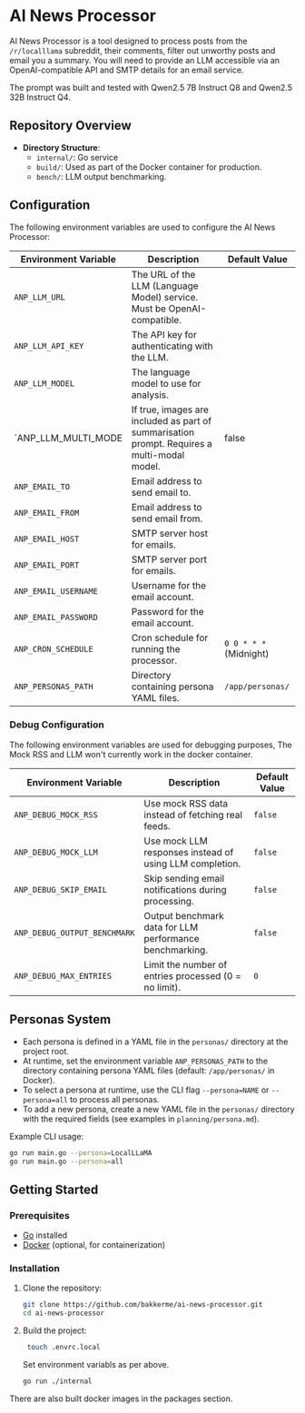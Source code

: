 # AI News Processor

AI News Processor is a tool designed to process posts from the `/r/localllama` subreddit, their comments, filter out unworthy posts and email you a summary. You will need to provide an LLM accessible via an OpenAI-compatible API and SMTP details for an email service.

The prompt was built and tested with Qwen2.5 7B Instruct Q8 and Qwen2.5 32B Instruct Q4. 

## Repository Overview
- **Directory Structure**:
  - `internal/`: Go service
  - `build/`: Used as part of the Docker container for production.
  - `bench/`: LLM output benchmarking.
 
## Configuration

The following environment variables are used to configure the AI News Processor:

| Environment Variable          | Description                                  | Default Value      |
|-------------------------------|----------------------------------------------|--------------------|
| `ANP_LLM_URL`                 | The URL of the LLM (Language Model) service. Must be OpenAI-compatible. |                    |
| `ANP_LLM_API_KEY`             | The API key for authenticating with the LLM. |                    |
| `ANP_LLM_MODEL`               | The language model to use for analysis.      |                    | 
| `ANP_LLM_MULTI_MODE | If true, images are included as part of summarisation prompt. Requires a multi-modal model. | false |
| `ANP_EMAIL_TO`                | Email address to send email to.      |                    |
| `ANP_EMAIL_FROM`              | Email address to send email from.    |                    |
| `ANP_EMAIL_HOST`              | SMTP server host for emails.                 |                    |
| `ANP_EMAIL_PORT`              | SMTP server port for emails.                 |                    |
| `ANP_EMAIL_USERNAME`          | Username for the email account.              |                    |
| `ANP_EMAIL_PASSWORD`          | Password for the email account.              |                    |
| `ANP_CRON_SCHEDULE`           | Cron schedule for running the processor.     | `0 0 * * *` (Midnight) |
| `ANP_PERSONAS_PATH`           | Directory containing persona YAML files.     | `/app/personas/`   |

### Debug Configuration

The following environment variables are used for debugging purposes, The Mock RSS and LLM won't currently work in the docker container.

| Environment Variable             | Description                                               | Default Value |
|----------------------------------|-----------------------------------------------------------|---------------|
| `ANP_DEBUG_MOCK_RSS`             | Use mock RSS data instead of fetching real feeds.         | `false`       |
| `ANP_DEBUG_MOCK_LLM`             | Use mock LLM responses instead of using LLM completion.   | `false`       |
| `ANP_DEBUG_SKIP_EMAIL`           | Skip sending email notifications during processing.       | `false`       |
| `ANP_DEBUG_OUTPUT_BENCHMARK`     | Output benchmark data for LLM performance benchmarking.   | `false`       |
| `ANP_DEBUG_MAX_ENTRIES`          | Limit the number of entries processed (0 = no limit).     | `0`           |

## Personas System

- Each persona is defined in a YAML file in the `personas/` directory at the project root.
- At runtime, set the environment variable `ANP_PERSONAS_PATH` to the directory containing persona YAML files (default: `/app/personas/` in Docker).
- To select a persona at runtime, use the CLI flag `--persona=NAME` or `--persona=all` to process all personas.
- To add a new persona, create a new YAML file in the `personas/` directory with the required fields (see examples in `planning/persona.md`).

Example CLI usage:

```sh
go run main.go --persona=LocalLLaMA
go run main.go --persona=all
```

## Getting Started

### Prerequisites

- [Go](https://golang.org/doc/install) installed
- [Docker](https://www.docker.com/) (optional, for containerization)

### Installation

1. Clone the repository:
   ```bash
   git clone https://github.com/bakkerme/ai-news-processor.git
   cd ai-news-processor
   ```

2. Build the project:
   ```bash
    touch .envrc.local
   ```
    Set environment variabls as per above.
   
   ```bash
   go run ./internal
   ```

There are also built docker images in the packages section.
